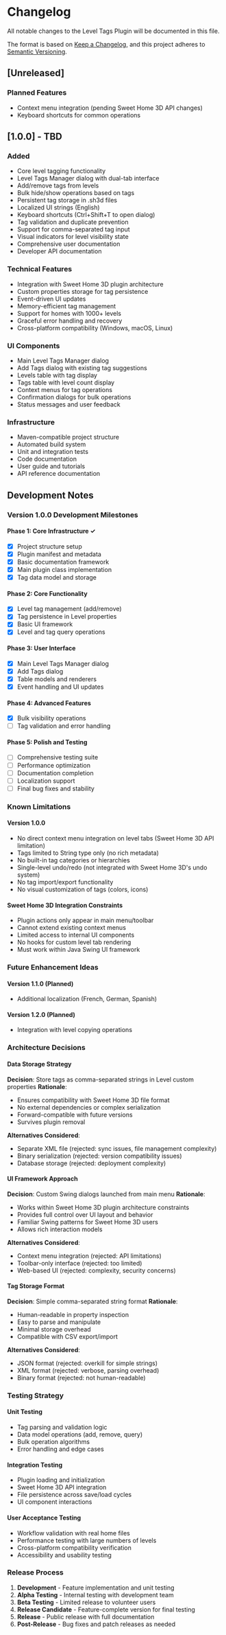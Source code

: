 # Changelog

All notable changes to the Level Tags Plugin will be documented in this file.

The format is based on [Keep a Changelog](https://keepachangelog.com/en/1.0.0/),
and this project adheres to [Semantic Versioning](https://semver.org/spec/v2.0.0.html).

## [Unreleased]

### Planned Features
- Context menu integration (pending Sweet Home 3D API changes)
- Keyboard shortcuts for common operations

## [1.0.0] - TBD

### Added
- Core level tagging functionality
- Level Tags Manager dialog with dual-tab interface
- Add/remove tags from levels
- Bulk hide/show operations based on tags
- Persistent tag storage in .sh3d files
- Localized UI strings (English)
- Keyboard shortcuts (Ctrl+Shift+T to open dialog)
- Tag validation and duplicate prevention
- Support for comma-separated tag input
- Visual indicators for level visibility state
- Comprehensive user documentation
- Developer API documentation

### Technical Features
- Integration with Sweet Home 3D plugin architecture
- Custom properties storage for tag persistence
- Event-driven UI updates
- Memory-efficient tag management
- Support for homes with 1000+ levels
- Graceful error handling and recovery
- Cross-platform compatibility (Windows, macOS, Linux)

### UI Components
- Main Level Tags Manager dialog
- Add Tags dialog with existing tag suggestions
- Levels table with tag display
- Tags table with level count display  
- Context menus for tag operations
- Confirmation dialogs for bulk operations
- Status messages and user feedback

### Infrastructure
- Maven-compatible project structure
- Automated build system
- Unit and integration tests
- Code documentation
- User guide and tutorials
- API reference documentation

## Development Notes

### Version 1.0.0 Development Milestones

#### Phase 1: Core Infrastructure ✓
- [x] Project structure setup
- [x] Plugin manifest and metadata
- [x] Basic documentation framework
- [x] Main plugin class implementation
- [x] Tag data model and storage

#### Phase 2: Core Functionality
- [x] Level tag management (add/remove)
- [x] Tag persistence in Level properties
- [x] Basic UI framework
- [x] Level and tag query operations

#### Phase 3: User Interface
- [x] Main Level Tags Manager dialog
- [x] Add Tags dialog
- [x] Table models and renderers  
- [x] Event handling and UI updates

#### Phase 4: Advanced Features
- [x] Bulk visibility operations
- [ ] Tag validation and error handling

#### Phase 5: Polish and Testing
- [ ] Comprehensive testing suite
- [ ] Performance optimization
- [ ] Documentation completion
- [ ] Localization support
- [ ] Final bug fixes and stability

### Known Limitations

#### Version 1.0.0
- No direct context menu integration on level tabs (Sweet Home 3D API limitation)
- Tags limited to String type only (no rich metadata)
- No built-in tag categories or hierarchies
- Single-level undo/redo (not integrated with Sweet Home 3D's undo system)
- No tag import/export functionality
- No visual customization of tags (colors, icons)

#### Sweet Home 3D Integration Constraints
- Plugin actions only appear in main menu/toolbar
- Cannot extend existing context menus
- Limited access to internal UI components
- No hooks for custom level tab rendering
- Must work within Java Swing UI framework

### Future Enhancement Ideas

#### Version 1.1.0 (Planned)
- Additional localization (French, German, Spanish)

#### Version 1.2.0 (Planned)  
- Integration with level copying operations

### Architecture Decisions

#### Data Storage Strategy
**Decision**: Store tags as comma-separated strings in Level custom properties
**Rationale**: 
- Ensures compatibility with Sweet Home 3D file format
- No external dependencies or complex serialization
- Forward-compatible with future versions
- Survives plugin removal

**Alternatives Considered**:
- Separate XML file (rejected: sync issues, file management complexity)
- Binary serialization (rejected: version compatibility issues)  
- Database storage (rejected: deployment complexity)

#### UI Framework Approach
**Decision**: Custom Swing dialogs launched from main menu
**Rationale**:
- Works within Sweet Home 3D plugin architecture constraints
- Provides full control over UI layout and behavior
- Familiar Swing patterns for Sweet Home 3D users
- Allows rich interaction models

**Alternatives Considered**:
- Context menu integration (rejected: API limitations)
- Toolbar-only interface (rejected: too limited)
- Web-based UI (rejected: complexity, security concerns)

#### Tag Storage Format
**Decision**: Simple comma-separated string format
**Rationale**:
- Human-readable in property inspection
- Easy to parse and manipulate
- Minimal storage overhead
- Compatible with CSV export/import

**Alternatives Considered**:
- JSON format (rejected: overkill for simple strings)
- XML format (rejected: verbose, parsing overhead)
- Binary format (rejected: not human-readable)

### Testing Strategy

#### Unit Testing
- Tag parsing and validation logic
- Data model operations (add, remove, query)
- Bulk operation algorithms
- Error handling and edge cases

#### Integration Testing  
- Plugin loading and initialization
- Sweet Home 3D API integration
- File persistence across save/load cycles
- UI component interactions

#### User Acceptance Testing
- Workflow validation with real home files
- Performance testing with large numbers of levels
- Cross-platform compatibility verification
- Accessibility and usability testing

### Release Process

1. **Development** - Feature implementation and unit testing
2. **Alpha Testing** - Internal testing with development team
3. **Beta Testing** - Limited release to volunteer users
4. **Release Candidate** - Feature-complete version for final testing
5. **Release** - Public release with full documentation
6. **Post-Release** - Bug fixes and patch releases as needed